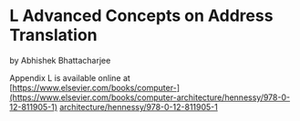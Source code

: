 # L Advanced Concepts on Address Translation

by Abhishek Bhattacharjee

Appendix L is available online at [https://www.elsevier.com/books/computer-](https://www.elsevier.com/books/computer-architecture/hennessy/978-0-12-811905-1) [architecture/hennessy/978-0-12-811905-1](https://www.elsevier.com/books/computer-architecture/hennessy/978-0-12-811905-1)
